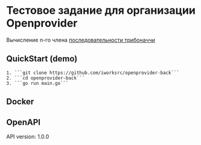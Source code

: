 # Тестовое задание для организации Openprovider


Вычисление n-го члена [последовательности трибоначчи](https://ru.wikipedia.org/wiki/%D0%A7%D0%B8%D1%81%D0%BB%D0%B0_%D1%82%D1%80%D0%B8%D0%B1%D0%BE%D0%BD%D0%B0%D1%87%D1%87%D0%B8)

## QuickStart (demo)

    1. ```git clone https://github.com/iworksrc/openprovider-back```
    2. ```cd openprovider-back```
    3. ```go run main.go```

## Docker



## OpenAPI
API version: 1.0.0

